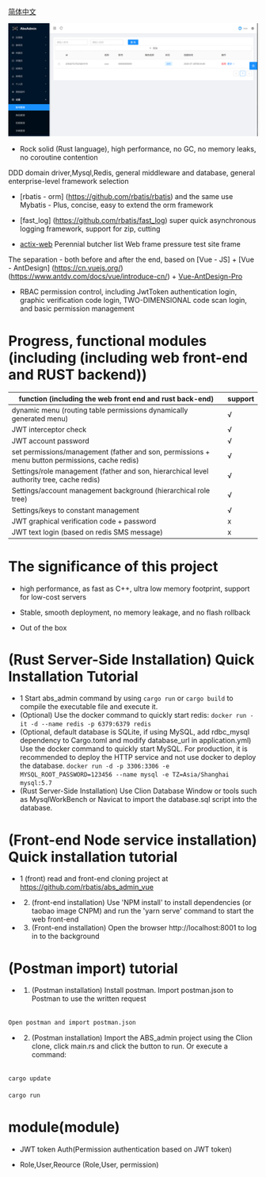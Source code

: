 [简体中文](README_CH.md)

![demo2](demo1.png)

- Rock solid (Rust language), high performance, no GC, no memory leaks, no coroutine contention

DDD domain driver,Mysql,Redis, general middleware and database, general enterprise-level framework selection

- [rbatis - orm] (https://github.com/rbatis/rbatis) and the same use Mybatis - Plus, concise, easy to extend the orm framework

- [fast_log] (https://github.com/rbatis/fast_log) super quick asynchronous logging framework, support for zip, cutting

- [actix-web](https://actix.rs/) Perennial butcher list Web frame pressure test site frame

The separation - both before and after the end, based on [Vue - JS] + [Vue - AntDesign] (https://cn.vuejs.org/) (https://www.antdv.com/docs/vue/introduce-cn/) + [Vue-AntDesign-Pro](https://pro.antdv.com/)

- RBAC permission control, including JwtToken authentication login, graphic verification code login, TWO-DIMENSIONAL code scan login, and basic permission management



# Progress, functional modules (including (including web front-end and RUST backend))



| function (including the web front end and rust back-end) | support |
| -------------------------------------------------------- | ------------------ |
| dynamic menu (routing table permissions dynamically generated menu) | √ |
| JWT interceptor check | √ |
| JWT account password | √ |
| set permissions/management (father and son, permissions + menu button permissions, cache redis) | √ |
| Settings/role management (father and son, hierarchical level authority tree, cache redis) | √ |
| Settings/account management background (hierarchical role tree) | √ |
| Settings/keys to constant management | √ |
| JWT graphical verification code + password |  x |
| JWT text login (based on redis SMS message) |  x |



# The significance of this project



- high performance, as fast as C++, ultra low memory footprint, support for low-cost servers

- Stable, smooth deployment, no memory leakage, and no flash rollback

- Out of the box



# (Rust Server-Side Installation) Quick Installation Tutorial

* 1 Start abs_admin command by using `cargo run` or `cargo build` to compile the executable file and execute it.
* (Optional) Use the docker command to quickly start redis: `docker run -it -d --name redis -p 6379:6379 redis`
* (Optional, default database is SQLite, if using MySQL, add rdbc_mysql dependency to Cargo.toml and modify database_url in application.yml) Use the docker command to quickly start MySQL. For production, it is recommended to deploy the HTTP service and not use docker to deploy the database. `docker run -d -p 3306:3306 -e MYSQL_ROOT_PASSWORD=123456 --name mysql -e TZ=Asia/Shanghai mysql:5.7`
* (Rust Server-Side Installation) Use Clion Database Window or tools such as MysqlWorkBench or Navicat to import the database.sql script into the database.


# (Front-end Node service installation) Quick installation tutorial



- 1 (front) read and front-end cloning project at https://github.com/rbatis/abs_admin_vue



- 2. (front-end installation) Use 'NPM install' to install dependencies (or taobao image CNPM) and run the 'yarn serve' command to start the web front-end



- 3. (Front-end installation) Open the browser http://localhost:8001 to log in to the background



# (Postman import) tutorial



- 1. (Postman installation) Install postman. Import postman.json to Postman to use the written request



```cmd

Open postman and import postman.json

```



- 2. (Postman installation) Import the ABS_admin project using the Clion clone, click main.rs and click the button to run. Or execute a command:



```cmd

cargo update

cargo run

```



# module(module)



- JWT token Auth(Permission authentication based on JWT token)

- Role,User,Reource (Role,User, permission)
